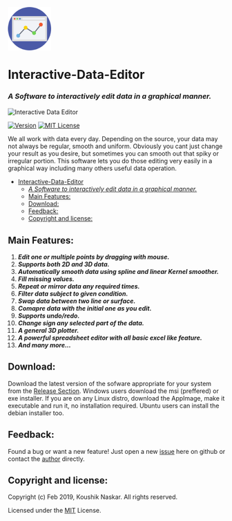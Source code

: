 <img src="./charts.png" align="center" alt="Interactive Data Editor" width="100" height='100'>

# Interactive-Data-Editor
### <i>A Software to interactively edit data in a graphical manner.</i>

<img src="" align="center" alt="Interactive Data Editor">

[![Version](https://img.shields.io/badge/version-2.3.0-brightgreen.svg)]()
[![MIT License](https://img.shields.io/badge/License-MIT-brightgreen.svg)](https://github.com/Koushikphy/Interactive-Data-Editor/blob/master/LICENSE)

We all work with data every day. Depending on the source, your data may not always be regular, smooth and uniform. Obviously you cant just change your result as you desire, but sometimes you can smooth out that spiky or irregular portion. This software lets you do those editing very easily in a graphical way including many others useful data operation.


- [Interactive-Data-Editor](#interactive-data-editor)
    - [<i>A Software to interactively edit data in a graphical manner.</i>](#ia-software-to-interactively-edit-data-in-a-graphical-manneri)
  - [Main Features:](#main-features)
  - [Download:](#download)
  - [Feedback:](#feedback)
  - [Copyright and license:](#copyright-and-license)

## Main Features:

1. __*Edit one or multiple points by dragging with mouse.*__
2. *__Supports both 2D and 3D data.__*
3. *__Automatically smooth data using spline and linear Kernel smoother.__*
4. *__Fill missing values.__*
5. *__Repeat or mirror data any required times.__*
6. *__Filter data subject to given condition.__*
7. *__Swap data between two line or surface.__*
8. *__Comapre data with the initial one as you edit.__*
9. *__Supports undo/redo.__*
10. *__Change sign any selected part of the data.__*
11. *__A general 3D plotter.__*
12. *__A powerful spreadsheet editor with all basic excel like feature.__*
13. *__And many more...__*


## Download:
Download the latest version of the sofware appropriate for your system from the [Release Section](https://github.com/Koushikphy/Interactive-Data-Editor/releases).  Windows users download the msi (preffered) or exe installer. If you are on any Linux distro, download the AppImage, make it executable and run it, no installation required. Ubuntu users can install the debian installer too. 

## Feedback:
Found a bug or want a new feature! Just open a new [issue](https://github.com/Koushikphy/Interactive-Data-Editor/issues) here on github or contact the [author](https://www.facebook.com/koushik.naskar3) directly.



## Copyright and license:
Copyright (c) Feb 2019, Koushik Naskar. All rights reserved.

Licensed under the [MIT](https://github.com/Koushikphy/Interactive-Data-Editor/blob/master/LICENSE) License.